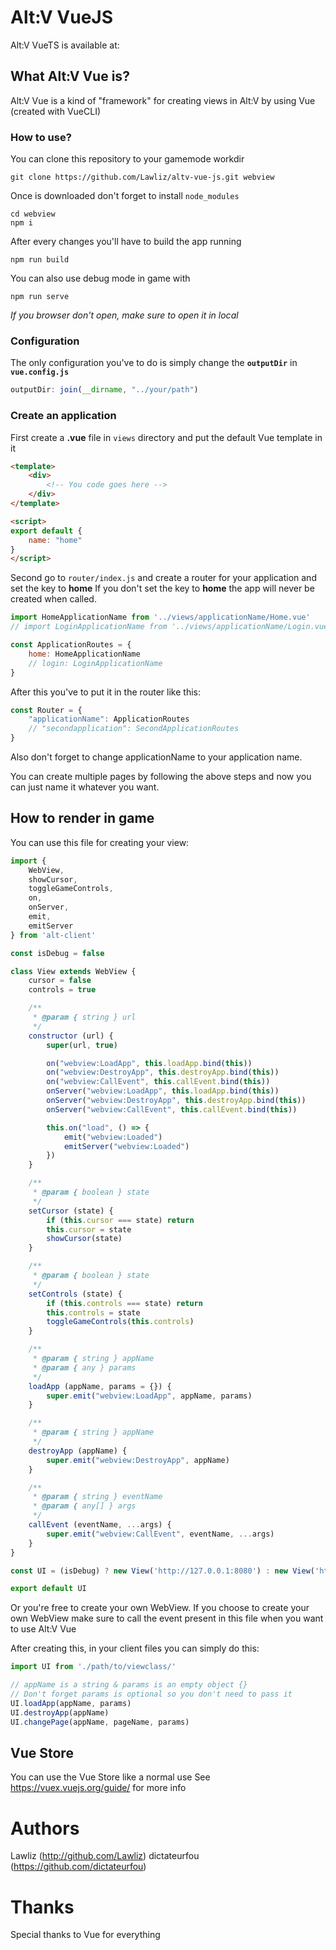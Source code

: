 # Alt:V VueJS

Alt:V VueTS is available at: 

## What Alt:V Vue is?

Alt:V Vue is a kind of "framework" for creating views in Alt:V by using Vue (created with VueCLI)

### How to use?

You can clone this repository to your gamemode workdir
```
git clone https://github.com/Lawliz/altv-vue-js.git webview
```

Once is downloaded don't forget to install `node_modules`
```
cd webview
npm i
```

After every changes you'll have to build the app running
```
npm run build
```

You can also use debug mode in game with
```
npm run serve
```
*If you browser don't open, make sure to open it in local*

### Configuration

The only configuration you've to do is simply change the **`outputDir`** in **`vue.config.js`**
```js
outputDir: join(__dirname, "../your/path")
```

### Create an application

First create a **.vue** file in `views` directory and put the default Vue template in it
```html
<template>
    <div>
        <!-- You code goes here -->
    </div>
</template>

<script>
export default {
    name: "home"
}
</script>
```
Second go to `router/index.js` and create a router for your application and set the key to **home**
If you don't set the key to **home** the app will never be created when called.
```js
import HomeApplicationName from '../views/applicationName/Home.vue'
// import LoginApplicationName from '../views/applicationName/Login.vue'

const ApplicationRoutes = {
    home: HomeApplicationName
    // login: LoginApplicationName
}
```

After this you've to put it in the router like this:
```js
const Router = {
    "applicationName": ApplicationRoutes
    // "secondapplication": SecondApplicationRoutes
}
```

Also don't forget to change applicationName to your application name.

You can create multiple pages by following the above steps and now you can just name it whatever you want.

## How to render in game

You can use this file for creating your view: 
```js
import {
    WebView,
    showCursor,
    toggleGameControls,
    on,
    onServer,
    emit,
    emitServer
} from 'alt-client'

const isDebug = false

class View extends WebView {
    cursor = false
    controls = true

    /**
     * @param { string } url
     */
    constructor (url) {
        super(url, true)

        on("webview:LoadApp", this.loadApp.bind(this))
        on("webview:DestroyApp", this.destroyApp.bind(this))
        on("webview:CallEvent", this.callEvent.bind(this))
        onServer("webview:LoadApp", this.loadApp.bind(this))
        onServer("webview:DestroyApp", this.destroyApp.bind(this))
        onServer("webview:CallEvent", this.callEvent.bind(this))

        this.on("load", () => {
            emit("webview:Loaded")
            emitServer("webview:Loaded")
        })
    }

    /**
     * @param { boolean } state
     */
    setCursor (state) {
        if (this.cursor === state) return
        this.cursor = state
        showCursor(state)
    }

    /**
     * @param { boolean } state
     */
    setControls (state) {
        if (this.controls === state) return
        this.controls = state
        toggleGameControls(this.controls)
    }

    /**
     * @param { string } appName
     * @param { any } params
     */
    loadApp (appName, params = {}) {
        super.emit("webview:LoadApp", appName, params)
    }

    /**
     * @param { string } appName
     */
    destroyApp (appName) {
        super.emit("webview:DestroyApp", appName)
    }

    /**
     * @param { string } eventName
     * @param { any[] } args
     */
    callEvent (eventName, ...args) {
        super.emit("webview:CallEvent", eventName, ...args)
    }
}

const UI = (isDebug) ? new View('http://127.0.0.1:8080') : new View('http://resources/path/to/outputDir')

export default UI
```

Or you're free to create your own WebView.
If you choose to create your own WebView make sure to call the event present in this file when you want to use Alt:V Vue

After creating this, in your client files you can simply do this:
```js
import UI from './path/to/viewclass/'

// appName is a string & params is an empty object {}
// Don't forget params is optional so you don't need to pass it
UI.loadApp(appName, params)
UI.destroyApp(appName)
UI.changePage(appName, pageName, params)

```

## Vue Store

You can use the Vue Store like a normal use
See https://vuex.vuejs.org/guide/ for more info

# Authors

Lawliz (http://github.com/Lawliz)
dictateurfou (https://github.com/dictateurfou)

# Thanks

Special thanks to Vue for everything

